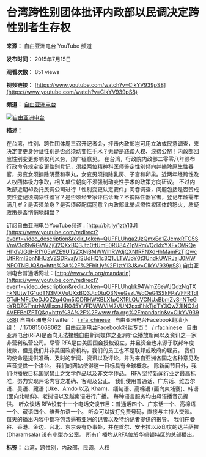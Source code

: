 # 台湾跨性别团体批评内政部以民调决定跨性别者生存权

**来源：** 自由亚洲电台 YouTube 频道

**发布时间：** 2015年7月15日

**观看次数：** 851 views

**视频链接：** [https://www.youtube.com/watch?v=ClkYV939pS8](https://www.youtube.com/watch?v=ClkYV939pS8)

**频道：** [自由亚洲电台](/@RFACHINESE)

[![自由亚洲电台](https://yt3.ggpht.com/26XmlX3lAZcK94jwsh7ycCm6FASD-I8lx9g7ho1jaSZSeJtVhF3KslvsL65SaT4zSJGfCosVkg=s48-c-k-c0x00ffffff-no-rj)](/@RFACHINESE)

**描述：**

在台湾，性别、跨性团体周三召开记者会，抨击内政部岂可用立法或民意调查，来决定变更身分证性别是否必须动变性手术？无疑是践踏人权、浪费公帑！内政部回应性别变更影响权利义务，须广征意见。 在台湾，行政院内政部二零零八年颁布行政命令规定变更性别登记，须经两位精神科医师鉴定性别倾向并摘除原生性器官，男变女须摘除阴茎和睾丸，女变男须摘除乳房、子宫和卵巢。近两年经跨性及人权团体极力争取，相关单位朝向不须强制动变性手术的政策方向研议。 不过内政部近期却委托民调公司进行「性别变更认定要件」问卷调查，问题包括是否赞成变性登记须摘除性器官？是否须经专家评估诊断？不摘除性器官者，登记年龄需年满几岁？是否须单身？是否须经配偶同意？内政部此举点燃性权团体的怒火，质疑政策是否悄悄地翻盘？

订阅自由亚洲电台YouTube频道 : [http://bit.ly/1ztYI3J](https://www.youtube.com/redirect?event=video_description&redir_token=QUFFLUhqa2JzQmxEd1ZJcmxRTG5SVmV3cl9vRGVWZjQ2QXxBQ3Jtc0ttUmE0RU84Z1pVRmVQdklxYXFxOVRQeHl1dVJGdHR1Y05WZE9UTzZXNjBMWWlhRWdjQXNfRFNXdHhMamFzTjQwcUtRRmI3bnNHUzVZSDRvajVISUdHQ1c3Q1JLTWJoY0t3UndkUWRJajJ0MWNFOTNEUQ&q=http%3A%2F%2Fbit.ly%2F1ztYI3J&v=ClkYV939pS8)
自由亚洲电台普通话网址：[http://www.rfa.org/mandarin](https://www.youtube.com/redirect?event=video_description&redir_token=QUFFLUhqbk94WmZ6eWJQdzNqTXhkNUtwTG1udTN3MXVuUXxBQ3Jtc0tuQ3NveGszLWdOeG1SSkFPaVFFRTdIOTdHMFd0eDJQZ2g4Qm5jODRHWXBLX1pCX1RLQUVCNUxBbmZySnNTeGpYRDZGTmtrNWExcnJIR045YVFDWWVIM2VUN2pxd1hkTjdTY3QwZ3lNQ3d4VEFBelZFTQ&q=http%3A%2F%2Fwww.rfa.org%2Fmandarin&v=ClkYV939pS8)
自由亚洲电台Twitter：  [/ rfa\_chinese](https://www.youtube.com/redirect?event=video_description&redir_token=QUFFLUhqbW43VjFVU09TS3ptcmVYRzJ1RGR5T0cyT0dGUXxBQ3Jtc0tsdkwwSGFjaXlwWVFBRFpMSUdIbWgxQkx6cTVMZE90ZUNIVmhJUHBEM01QZ0k2YjdfN041cFZRWlJQcC1rQXBZMTVqMGp1Y3RRVUJIYTJoMkFVaVJfbS1WUWw1dVRJelBUMjRPU01rX1pIUlB2WmNsOA&q=https%3A%2F%2Ftwitter.com%2FRFA_Chinese&v=ClkYV939pS8)  
自由亚洲电台Facebook翻墙小组：  [/ 170815068062](https://www.youtube.com/redirect?event=video_description&redir_token=QUFFLUhqa0hKWWhicW1KT3MxYmNRM0d3VG9SbHpJa0hvZ3xBQ3Jtc0ttQ21sRXFTV1hRRUJRb3FYV0FkNndtOXUzZ1hrVHBabXh6b3dVenI3aXhSX1FUV2haYWdtWFNfMnB0OWVPT0F0TU9vNHI3Y2pLLTZJanhUaGFsUnNBUkZuZC1Ub2RUd2U0eUFoRjFZVDIzS2F5aWJ2Zw&q=https%3A%2F%2Fwww.facebook.com%2Fgroups%2F170815068062%2F&v=ClkYV939pS8)  
自由亚洲电台Facebook粉丝专页：  [/ rfachinese](https://www.youtube.com/redirect?event=video_description&redir_token=QUFFLUhqazNNSllHRDVuM2xHc2szZnV4dWRhUzAtSzAtUXxBQ3Jtc0tsMmV4bGJvTDFnb1FfUVdpMXBFdTdNUjQzTTZ2RUZXQWhITEkzZUtVcnpSQmFkS3Q5Y05iUWtHV0dWY3AyUEdjeTctZm4teUVaRGRVX2ZGRzM4QVllN1Z3X2M5WE1tdTZNd19feGhHazhPdnVET0VyTQ&q=https%3A%2F%2Fwww.facebook.com%2FRFAChinese&v=ClkYV939pS8)  
自由亚洲电台(RFA)是面向无法接触自由新闻媒体之亚洲听众播放新闻以及资讯之一家非营利私营公司。尽管 RFA是由美国国会授权设立，并且资金也来源于联邦年度拨款，但是我们并非美国政府机构，我们的员工也不是联邦或政府的雇员。 我们的使命是提供准确、及时的新闻、资讯以及评论，并为来自亚洲各国之各种意见及声音提供一个讲台。 我们的网站使得这一目标具有全球概念。 除新闻节目外，我们也播放目标国家禁止之文学作品以及非文学作品。 RFA 坚持新闻行业之最高标准，努力实现评论内容之准确、客观及公正。 我们使用普通话、广东话、维吾尔语、吴语、藏语 (Uke、Amdo 以及 Kham)、缅甸语、高棉语 (面向柬埔寨)、韩语 (面向北朝鲜)、老挝语以及越南语进行广播。 每种语言服务均由母语播音员提供。 听众谈话 RFA设有十一个电话交谈节目：普通话四个、广东话一个、高棉语一个、藏语四个、维吾尔语一个。 听众可以拨打免费号码，直接与主持人交谈。 每天的播出内容中都将包含遍布亚洲的记者以及特约记者提供的报导。 我们在曼谷、香港、金边、台北、东京设有办事处，并在首尔、安卡拉以及印度的达兰萨拉 (Dharamsala) 设有小型办公室。 所有广播均从RFA位於华盛顿特区的总部播出。

**标签：** 台湾，跨性别，内政部，民调，人权
